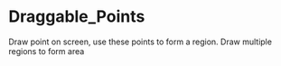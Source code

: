 # Draggable_Points
Draw point on screen, use these points to form a region. Draw multiple regions to form area
